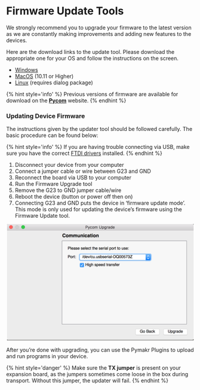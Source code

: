 # Firmware Update Tools

We strongly recommend you to upgrade your firmware to the latest version as we are constantly making improvements and adding new features to the devices.

Here are the download links to the update tool. Please download the appropriate one for your OS and follow the instructions on the screen.

- [Windows](https://software.pycom.io/findupgrade?product=pycom-firmware-updater&type=all&platform=win32&redirect=true)
- [MacOS](https://software.pycom.io/findupgrade?product=pycom-firmware-updater&type=all&platform=macos&redirect=true) (10.11 or Higher)
- [Linux](https://software.pycom.io/findupgrade?product=pycom-firmware-updater&type=all&platform=unix&redirect=true) (requires dialog package)

{% hint style='info' %}
Previous versions of firmware are available for download on the **[Pycom](https://www.pycom.io/downloads/)** website.
{% endhint %}

### Updating Device Firmware

The instructions given by the updater tool should be followed carefully. The basic procedure can be found below:

{% hint style='info' %}
If you are having trouble connecting via USB, make sure you have the correct [FTDI drivers](http://www.ftdichip.com/Drivers/D2XX.htm) installed.
{% endhint %}

1. Disconnect your device from your computer
2. Connect a jumper cable or wire between G23 and GND
3. Reconnect the board via USB to your computer
4. Run the Firmware Upgrade tool
5. Remove the G23 to GND jumper cable/wire
6. Reboot the device (button or power off then on)
7. Connecting G23 and GND puts the device in ‘firmware update mode’. This mode is only used for updating the device’s firmware using the Firmware Update tool.

<p align="center"><img src ="../../../img/firmware-update.png" width="500"></p>

After you’re done with upgrading, you can use the Pymakr Plugins to upload and run programs in your device.

{% hint style='danger' %}
Make sure the **TX jumper** is present on your expansion board, as the jumpers sometimes come loose in the box during transport. Without this jumper, the updater will fail.
{% endhint %}

